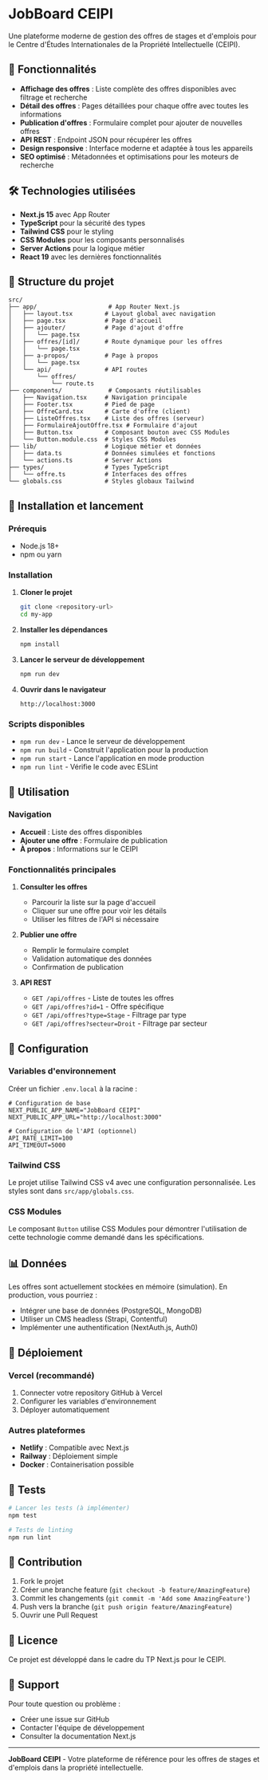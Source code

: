 # JobBoard CEIPI

Une plateforme moderne de gestion des offres de stages et d'emplois pour le Centre d'Études Internationales de la Propriété Intellectuelle (CEIPI).

## 🚀 Fonctionnalités

- **Affichage des offres** : Liste complète des offres disponibles avec filtrage et recherche
- **Détail des offres** : Pages détaillées pour chaque offre avec toutes les informations
- **Publication d'offres** : Formulaire complet pour ajouter de nouvelles offres
- **API REST** : Endpoint JSON pour récupérer les offres
- **Design responsive** : Interface moderne et adaptée à tous les appareils
- **SEO optimisé** : Métadonnées et optimisations pour les moteurs de recherche

## 🛠️ Technologies utilisées

- **Next.js 15** avec App Router
- **TypeScript** pour la sécurité des types
- **Tailwind CSS** pour le styling
- **CSS Modules** pour les composants personnalisés
- **Server Actions** pour la logique métier
- **React 19** avec les dernières fonctionnalités

## 📁 Structure du projet

```
src/
├── app/                    # App Router Next.js
│   ├── layout.tsx         # Layout global avec navigation
│   ├── page.tsx           # Page d'accueil
│   ├── ajouter/           # Page d'ajout d'offre
│   │   └── page.tsx
│   ├── offres/[id]/       # Route dynamique pour les offres
│   │   └── page.tsx
│   ├── a-propos/          # Page à propos
│   │   └── page.tsx
│   └── api/               # API routes
│       └── offres/
│           └── route.ts
├── components/             # Composants réutilisables
│   ├── Navigation.tsx     # Navigation principale
│   ├── Footer.tsx         # Pied de page
│   ├── OffreCard.tsx      # Carte d'offre (client)
│   ├── ListeOffres.tsx    # Liste des offres (serveur)
│   ├── FormulaireAjoutOffre.tsx # Formulaire d'ajout
│   ├── Button.tsx         # Composant bouton avec CSS Modules
│   └── Button.module.css  # Styles CSS Modules
├── lib/                   # Logique métier et données
│   ├── data.ts            # Données simulées et fonctions
│   └── actions.ts         # Server Actions
├── types/                 # Types TypeScript
│   └── offre.ts           # Interfaces des offres
└── globals.css            # Styles globaux Tailwind
```

## 🚀 Installation et lancement

### Prérequis

- Node.js 18+ 
- npm ou yarn

### Installation

1. **Cloner le projet**
   ```bash
   git clone <repository-url>
   cd my-app
   ```

2. **Installer les dépendances**
   ```bash
   npm install
   ```

3. **Lancer le serveur de développement**
   ```bash
   npm run dev
   ```

4. **Ouvrir dans le navigateur**
   ```
   http://localhost:3000
   ```

### Scripts disponibles

- `npm run dev` - Lance le serveur de développement
- `npm run build` - Construit l'application pour la production
- `npm run start` - Lance l'application en mode production
- `npm run lint` - Vérifie le code avec ESLint

## 📱 Utilisation

### Navigation
- **Accueil** : Liste des offres disponibles
- **Ajouter une offre** : Formulaire de publication
- **À propos** : Informations sur le CEIPI

### Fonctionnalités principales

1. **Consulter les offres**
   - Parcourir la liste sur la page d'accueil
   - Cliquer sur une offre pour voir les détails
   - Utiliser les filtres de l'API si nécessaire

2. **Publier une offre**
   - Remplir le formulaire complet
   - Validation automatique des données
   - Confirmation de publication

3. **API REST**
   - `GET /api/offres` - Liste de toutes les offres
   - `GET /api/offres?id=1` - Offre spécifique
   - `GET /api/offres?type=Stage` - Filtrage par type
   - `GET /api/offres?secteur=Droit` - Filtrage par secteur

## 🔧 Configuration

### Variables d'environnement

Créer un fichier `.env.local` à la racine :

```env
# Configuration de base
NEXT_PUBLIC_APP_NAME="JobBoard CEIPI"
NEXT_PUBLIC_APP_URL="http://localhost:3000"

# Configuration de l'API (optionnel)
API_RATE_LIMIT=100
API_TIMEOUT=5000
```

### Tailwind CSS

Le projet utilise Tailwind CSS v4 avec une configuration personnalisée. Les styles sont dans `src/app/globals.css`.

### CSS Modules

Le composant `Button` utilise CSS Modules pour démontrer l'utilisation de cette technologie comme demandé dans les spécifications.

## 📊 Données

Les offres sont actuellement stockées en mémoire (simulation). En production, vous pourriez :

- Intégrer une base de données (PostgreSQL, MongoDB)
- Utiliser un CMS headless (Strapi, Contentful)
- Implémenter une authentification (NextAuth.js, Auth0)

## 🚀 Déploiement

### Vercel (recommandé)

1. Connecter votre repository GitHub à Vercel
2. Configurer les variables d'environnement
3. Déployer automatiquement

### Autres plateformes

- **Netlify** : Compatible avec Next.js
- **Railway** : Déploiement simple
- **Docker** : Containerisation possible

## 🧪 Tests

```bash
# Lancer les tests (à implémenter)
npm test

# Tests de linting
npm run lint
```

## 📝 Contribution

1. Fork le projet
2. Créer une branche feature (`git checkout -b feature/AmazingFeature`)
3. Commit les changements (`git commit -m 'Add some AmazingFeature'`)
4. Push vers la branche (`git push origin feature/AmazingFeature`)
5. Ouvrir une Pull Request

## 📄 Licence

Ce projet est développé dans le cadre du TP Next.js pour le CEIPI.

## 🤝 Support

Pour toute question ou problème :

- Créer une issue sur GitHub
- Contacter l'équipe de développement
- Consulter la documentation Next.js

---

**JobBoard CEIPI** - Votre plateforme de référence pour les offres de stages et d'emplois dans la propriété intellectuelle.
